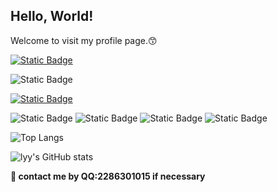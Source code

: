 ## Hello, World!  

Welcome to visit my profile page.😙  

[![Static Badge](https://img.shields.io/badge/University-China_University_of_Mining_%26_Technology%2C_Beijing-red)](https://www.cumtb.edu.cn/)  

![Static Badge](https://img.shields.io/badge/Major-Mechanical-red)  

[![Static Badge](https://img.shields.io/badge/Text_Editor-VScode-blue)](https://code.visualstudio.com/)  

![Static Badge](https://img.shields.io/badge/C-blue) ![Static Badge](https://img.shields.io/badge/C%2B%2B-blue) ![Static Badge](https://img.shields.io/badge/Python-yellow) ![Static Badge](https://img.shields.io/badge/Markdown-grey)  
  
![Top Langs](https://github-readme-stats.vercel.app/api/top-langs/?username=lyy1119&layout=compact)  

![lyy's GitHub stats](https://github-readme-stats.vercel.app/api?username=lyy1119)  
  
**💬 contact me by QQ:2286301015 if necessary**


<!--
**lyy1119/lyy1119** is a ✨ _special_ ✨ repository because its `README.md` (this file) appears on your GitHub profile.

Here are some ideas to get you started:

- 🔭 I’m currently working on ...
- 🌱 I’m currently learning ...
- 👯 I’m looking to collaborate on ...
- 🤔 I’m looking for help with ...
- 💬 Ask me about ...
- 📫 How to reach me: ...
- 😄 Pronouns: ...
- ⚡ Fun fact: ...
-->
